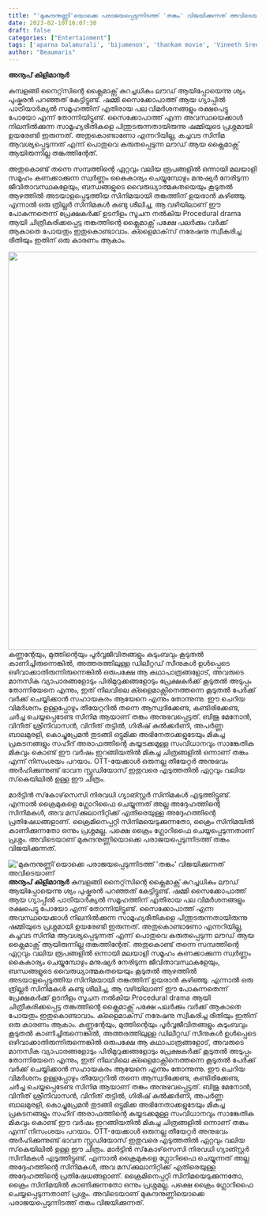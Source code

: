 ```yaml
---
title: "'മുകുന്ദനുണ്ണി'യൊക്കെ പരാജയപ്പെടുന്നിടത്ത് 'തങ്കം' വിജയിക്കുന്നത് അവിടെയാണ്"
date: 2023-02-10T16:07:30
draft: false
categories: ["Entertainment"]
tags: ['aparna balamurali', 'bijumenon', 'thankam movie', 'Vineeth Sreenivasan']
author: "Beaumaris"
---
```


<strong>അനൂപ് കിളിമാനൂർ</strong>

കുമ്പളങ്ങി നൈറ്റ്‌സിന്റെ ക്ലൈമാക്സ് കുറച്ചധികം ലൗഡ് ആയിപ്പോയെന്നു ശ്യം പുഷ്കരൻ പറഞ്ഞത് കേട്ടിട്ടുണ്ട്. ഷമ്മി സൈക്കോപാത്ത് ആയ ഗ്യാപ്പിൽ പാട്രിയാർക്യൽ സമൂഹത്തിന് എതിരായ പല വിമർശനങ്ങളും രക്ഷപെട്ടു പോയോ എന്ന് തോന്നിയിട്ടുണ്ട്. സൈക്കോപാത്ത് എന്ന അവസ്ഥയെക്കാൾ നിലനിൽക്കുന്ന സാമൂഹ്യരീതികളെ പിന്തുടരുന്നതായിരുന്നു ഷമ്മിയുടെ പ്രശ്നമായി ഉയരേണ്ടി ഇരുന്നത്.
അതുകൊണ്ടാണോ എന്നറിയില്ല, കച്ചവട സിനിമ ആവശ്യപ്പെടുന്നത് എന്ന് പൊതുവെ കരുതപ്പെടുന്ന ലൗഡ് ആയ ക്ലൈമാക്സ് ആയിരുന്നില്ല തങ്കത്തിന്റേത്.

അതുകൊണ്ട് തന്നെ സമ്പത്തിന്റെ ഏറ്റവും വലിയ രൂപങ്ങളിൽ ഒന്നായി മലയാളി സമൂഹം കണക്കാക്കുന്ന സ്വർണ്ണം കൈകാര്യം ചെയ്യുമ്പോഴും മനുഷ്യർ നേരിടുന്ന ജീവിതാവസ്ഥകളേയും, ബന്ധങ്ങളുടെ വൈരുധ്യാത്മകതയെയും കൂടുതൽ ആഴത്തിൽ അടയാളപ്പെടുത്തിയ സിനിമയായി തങ്കത്തിന് ഉയരാൻ കഴിഞ്ഞു. എന്നാൽ ഒരു ത്രില്ലർ സിനിമകൾ കണ്ടു ശീലിച്ച, ആ വഴിയിലാണ് ഈ പോകുന്നതെന്ന് പ്രേക്ഷകർക്ക് ഉടനീളം സൂചന നൽകിയ Procedural drama ആയി ചിത്രീകരിക്കപ്പെട്ട തങ്കത്തിന്റെ ക്ലൈമാക്സ് പക്ഷേ പലർക്കും വർക്ക് ആകാതെ പോയതും ഇതുകൊണ്ടാവാം. ക്ളൈമാക്‌സ് നരേഷനു സ്വീകരിച്ച രീതിയും ഇതിന് ഒരു കാരണം ആകാം.

<img class=" wp-image-382992 aligncenter" src="https://cdn.boolokam.com/articles/2023/02/DQDDD-768x1024.jpg" alt="" width="604" height="805" />കണ്ണന്റേയും, മുത്തിന്റെയും പൂർവ്വജീവിതങ്ങളും കുടുംബവും കൂടുതൽ കാണിച്ചിരുന്നെങ്കിൽ, അത്തരത്തിലുള്ള ഡിലീറ്റഡ് സീനുകൾ ഉൾപ്പെടെ ഒഴിവാക്കാതിരുന്നിരുന്നെങ്കിൽ ഒരുപക്ഷേ ആ കഥാപാത്രങ്ങളോട്, അവരുടെ മാനസിക വ്യാപാരങ്ങളോടും പിരിമുറുക്കങ്ങളോടും പ്രേക്ഷകർക്ക് കൂടുതൽ അടുപ്പം തോന്നിയേനെ എന്നും, ഇത് നിലവിലെ ക്ളൈമാക്സിനെത്തന്നെ കൂടുതൽ പേർക്ക് വർക്ക് ചെയ്യിക്കാൻ സഹായകരം ആയേനെ എന്നും തോന്നുന്നു. ഈ ചെറിയ വിമർശനം ഉള്ളപ്പോഴും തീയേറ്ററിൽ തന്നെ ആസ്വദിക്കേണ്ട, കണ്ടിരിക്കേണ്ട, ചർച്ച ചെയ്യപ്പെടേണ്ട സിനിമ ആയാണ് തങ്കം അനുഭവപ്പെട്ടത്. ബിജു മേനോൻ, വിനീത് ശ്രീനിവാസൻ, വിനീത് തട്ടിൽ, ഗിരീഷ് കുൽക്കർണി, അപർണ്ണ ബാലമുരളി, കൊച്ചുപ്രേമൻ തുടങ്ങി ഒട്ടുമിക്ക അഭിനേതാക്കളുടേയും മികച്ച പ്രകടനങ്ങളും സഹീദ് അരാഫത്തിന്റെ കയ്യടക്കമുള്ള സംവിധാനവും സാങ്കേതിക മികവും കൊണ്ട് ഈ വർഷം ഇറങ്ങിയതിൽ മികച്ച ചിത്രങ്ങളിൽ ഒന്നാണ് തങ്കം എന്ന് നിസംശയം പറയാം. OTT-യേക്കാൾ ഒരുനല്ല തീയേറ്റർ അനുഭവം അർഹിക്കുന്നുണ്ട് ഭാവന സ്റ്റുഡിയോസ് ഇതുവരെ എടുത്തതിൽ ഏറ്റവും വലിയ സ്‌കെയിലിൽ ഉള്ള ഈ ചിത്രം.

മാർട്ടിൻ സ്‌കോഴ്‌സെസി നിരവധി ഗ്യാങ്സ്റ്റർ സിനിമകൾ എടുത്തിട്ടുണ്ട്. എന്നാൽ ക്രൈമുകളെ ഗ്ലോറിഫൈ ചെയ്യുന്നത് അല്ല അദ്ദേഹത്തിന്റെ സിനിമകൾ, അവ മസ്‌ക്കുലാനിറ്റിക്ക് എതിരെയുള്ള അദ്ദേഹത്തിന്റെ പ്രതിഷേധങ്ങളാണ്. ക്രൈമിനെപ്പറ്റി സിനിമയെടുക്കുന്നതോ, ക്രൈം സിനിമയിൽ കാണിക്കുന്നതോ ഒന്നും പ്രശ്നമല്ല. പക്ഷെ ക്രൈം ഗ്ലോറിഫൈ ചെയ്യപ്പെടുന്നതാണ് പ്രശ്നം. അവിടെയാണ് മുകുന്ദനുണ്ണിയൊക്കെ പരാജയപ്പെടുന്നിടത്ത് തങ്കം വിജയിക്കുന്നത്.


!['മുകുന്ദനുണ്ണി'യൊക്കെ പരാജയപ്പെടുന്നിടത്ത് 'തങ്കം' വിജയിക്കുന്നത് അവിടെയാണ്](https://cdn.boolokam.com/articles/2023/02/DQDDD-768x1024.jpg)**അനൂപ് കിളിമാനൂർ** കുമ്പളങ്ങി നൈറ്റ്‌സിന്റെ ക്ലൈമാക്സ് കുറച്ചധികം ലൗഡ് ആയിപ്പോയെന്നു ശ്യം പുഷ്കരൻ പറഞ്ഞത് കേട്ടിട്ടുണ്ട്. ഷമ്മി സൈക്കോപാത്ത് ആയ ഗ്യാപ്പിൽ പാട്രിയാർക്യൽ സമൂഹത്തിന് എതിരായ പല വിമർശനങ്ങളും രക്ഷപെട്ടു പോയോ എന്ന് തോന്നിയിട്ടുണ്ട്. സൈക്കോപാത്ത് എന്ന അവസ്ഥയെക്കാൾ നിലനിൽക്കുന്ന സാമൂഹ്യരീതികളെ പിന്തുടരുന്നതായിരുന്നു ഷമ്മിയുടെ പ്രശ്നമായി ഉയരേണ്ടി ഇരുന്നത്. അതുകൊണ്ടാണോ എന്നറിയില്ല, കച്ചവട സിനിമ ആവശ്യപ്പെടുന്നത് എന്ന് പൊതുവെ കരുതപ്പെടുന്ന ലൗഡ് ആയ ക്ലൈമാക്സ് ആയിരുന്നില്ല തങ്കത്തിന്റേത്. അതുകൊണ്ട് തന്നെ സമ്പത്തിന്റെ ഏറ്റവും വലിയ രൂപങ്ങളിൽ ഒന്നായി മലയാളി സമൂഹം കണക്കാക്കുന്ന സ്വർണ്ണം കൈകാര്യം ചെയ്യുമ്പോഴും മനുഷ്യർ നേരിടുന്ന ജീവിതാവസ്ഥകളേയും, ബന്ധങ്ങളുടെ വൈരുധ്യാത്മകതയെയും കൂടുതൽ ആഴത്തിൽ അടയാളപ്പെടുത്തിയ സിനിമയായി തങ്കത്തിന് ഉയരാൻ കഴിഞ്ഞു. എന്നാൽ ഒരു ത്രില്ലർ സിനിമകൾ കണ്ടു ശീലിച്ച, ആ വഴിയിലാണ് ഈ പോകുന്നതെന്ന് പ്രേക്ഷകർക്ക് ഉടനീളം സൂചന നൽകിയ Procedural drama ആയി ചിത്രീകരിക്കപ്പെട്ട തങ്കത്തിന്റെ ക്ലൈമാക്സ് പക്ഷേ പലർക്കും വർക്ക് ആകാതെ പോയതും ഇതുകൊണ്ടാവാം. ക്ളൈമാക്‌സ് നരേഷനു സ്വീകരിച്ച രീതിയും ഇതിന് ഒരു കാരണം ആകാം. കണ്ണന്റേയും, മുത്തിന്റെയും പൂർവ്വജീവിതങ്ങളും കുടുംബവും കൂടുതൽ കാണിച്ചിരുന്നെങ്കിൽ, അത്തരത്തിലുള്ള ഡിലീറ്റഡ് സീനുകൾ ഉൾപ്പെടെ ഒഴിവാക്കാതിരുന്നിരുന്നെങ്കിൽ ഒരുപക്ഷേ ആ കഥാപാത്രങ്ങളോട്, അവരുടെ മാനസിക വ്യാപാരങ്ങളോടും പിരിമുറുക്കങ്ങളോടും പ്രേക്ഷകർക്ക് കൂടുതൽ അടുപ്പം തോന്നിയേനെ എന്നും, ഇത് നിലവിലെ ക്ളൈമാക്സിനെത്തന്നെ കൂടുതൽ പേർക്ക് വർക്ക് ചെയ്യിക്കാൻ സഹായകരം ആയേനെ എന്നും തോന്നുന്നു. ഈ ചെറിയ വിമർശനം ഉള്ളപ്പോഴും തീയേറ്ററിൽ തന്നെ ആസ്വദിക്കേണ്ട, കണ്ടിരിക്കേണ്ട, ചർച്ച ചെയ്യപ്പെടേണ്ട സിനിമ ആയാണ് തങ്കം അനുഭവപ്പെട്ടത്. ബിജു മേനോൻ, വിനീത് ശ്രീനിവാസൻ, വിനീത് തട്ടിൽ, ഗിരീഷ് കുൽക്കർണി, അപർണ്ണ ബാലമുരളി, കൊച്ചുപ്രേമൻ തുടങ്ങി ഒട്ടുമിക്ക അഭിനേതാക്കളുടേയും മികച്ച പ്രകടനങ്ങളും സഹീദ് അരാഫത്തിന്റെ കയ്യടക്കമുള്ള സംവിധാനവും സാങ്കേതിക മികവും കൊണ്ട് ഈ വർഷം ഇറങ്ങിയതിൽ മികച്ച ചിത്രങ്ങളിൽ ഒന്നാണ് തങ്കം എന്ന് നിസംശയം പറയാം. OTT-യേക്കാൾ ഒരുനല്ല തീയേറ്റർ അനുഭവം അർഹിക്കുന്നുണ്ട് ഭാവന സ്റ്റുഡിയോസ് ഇതുവരെ എടുത്തതിൽ ഏറ്റവും വലിയ സ്‌കെയിലിൽ ഉള്ള ഈ ചിത്രം. മാർട്ടിൻ സ്‌കോഴ്‌സെസി നിരവധി ഗ്യാങ്സ്റ്റർ സിനിമകൾ എടുത്തിട്ടുണ്ട്. എന്നാൽ ക്രൈമുകളെ ഗ്ലോറിഫൈ ചെയ്യുന്നത് അല്ല അദ്ദേഹത്തിന്റെ സിനിമകൾ, അവ മസ്‌ക്കുലാനിറ്റിക്ക് എതിരെയുള്ള അദ്ദേഹത്തിന്റെ പ്രതിഷേധങ്ങളാണ്. ക്രൈമിനെപ്പറ്റി സിനിമയെടുക്കുന്നതോ, ക്രൈം സിനിമയിൽ കാണിക്കുന്നതോ ഒന്നും പ്രശ്നമല്ല. പക്ഷെ ക്രൈം ഗ്ലോറിഫൈ ചെയ്യപ്പെടുന്നതാണ് പ്രശ്നം. അവിടെയാണ് മുകുന്ദനുണ്ണിയൊക്കെ പരാജയപ്പെടുന്നിടത്ത് തങ്കം വിജയിക്കുന്നത്.
